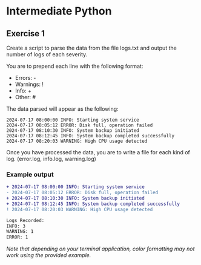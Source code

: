 # Intermediate Python
## Exercise 1
Create a script to parse the data from the file logs.txt and output the number of logs of each severity. 

You are to prepend each line with the following format:
 - Errors: \-
 - Warnings: \!
 - Info: \+
 - Other: \#

The data parsed will appear as the following:
```
2024-07-17 08:00:00 INFO: Starting system service
2024-07-17 08:05:12 ERROR: Disk full, operation failed
2024-07-17 08:10:30 INFO: System backup initiated
2024-07-17 08:12:45 INFO: System backup completed successfully
2024-07-17 08:20:03 WARNING: High CPU usage detected
```

Once you have processed the data, you are to write a file for each kind of log. (error.log, info.log, warning.log)

### Example output
```diff
+ 2024-07-17 08:00:00 INFO: Starting system service
- 2024-07-17 08:05:12 ERROR: Disk full, operation failed
+ 2024-07-17 08:10:30 INFO: System backup initiated
+ 2024-07-17 08:12:45 INFO: System backup completed successfully
! 2024-07-17 08:20:03 WARNING: High CPU usage detected

Logs Recorded:
INFO: 3
WARNING: 1
ERROR: 1
```
*Note that depending on your terminal application, color formatting may not work using the provided example.*
